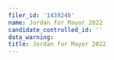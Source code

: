 ```yaml
---
filer_id: '1439246'
name: Jordan for Mayor 2022
candidate_controlled_id: ''
data_warning:
title: Jordan for Mayor 2022
---
```

